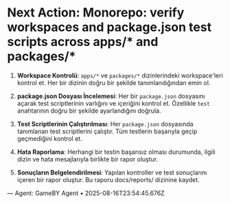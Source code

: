 # Next Action: Monorepo: verify workspaces and package.json test scripts across apps/* and packages/*

1. **Workspace Kontrolü**: `apps/*` ve `packages/*` dizinlerindeki workspace'leri kontrol et. Her bir dizinin doğru bir şekilde tanımlandığından emin ol.

2. **package.json Dosyası İncelemesi**: Her bir `package.json` dosyasını açarak test scriptlerinin varlığını ve içeriğini kontrol et. Özellikle `test` anahtarının doğru bir şekilde ayarlandığını doğrula.

3. **Test Scriptlerinin Çalıştırılması**: Her `package.json` dosyasında tanımlanan test scriptlerini çalıştır. Tüm testlerin başarıyla geçip geçmediğini kontrol et.

4. **Hata Raporlama**: Herhangi bir testin başarısız olması durumunda, ilgili dizin ve hata mesajlarıyla birlikte bir rapor oluştur.

5. **Sonuçların Belgelendirilmesi**: Yapılan kontroller ve test sonuçlarını içeren bir rapor oluştur. Bu raporu docs/reports/ dizinine kaydet.

— Agent: GameBY Agent • 2025-08-16T23:54:45.676Z
